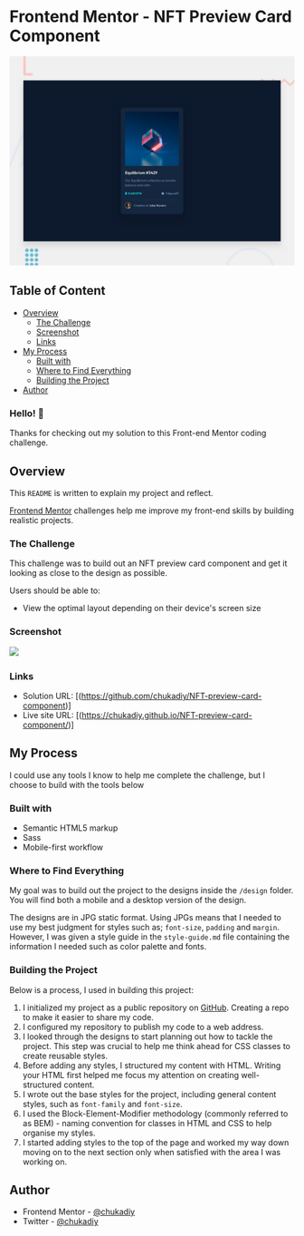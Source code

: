 # Frontend Mentor - NFT Preview Card Component

![Design preview for the Testimonials grid section coding challenge](./design/desktop-preview.jpg)

## Table of Content

- [Overview](#overview)
  - [The Challenge](#the-challenge)
  - [Screenshot](#screenshot)
  - [Links](#links)
- [My Process](#my-process)
  - [Built with](#built-with)
  - [Where to Find Everything](#where-to-find-everything)
  - [Building the Project](#building-the-project)
- [Author](#author)


### Hello! 👋

Thanks for checking out my solution to this Front-end Mentor coding challenge.

## Overview

This `README` is written to explain my project and reflect.

[Frontend Mentor](https://www.frontendmentor.io) challenges help me improve my front-end skills by building realistic projects.

### The Challenge

This challenge was to build out an NFT preview card component and get it looking as close to the design as possible.

Users should be able to:

- View the optimal layout depending on their device's screen size

### Screenshot

![](./screenshots/Screenshot.png)


### Links

- Solution URL: [(https://github.com/chukadiy/NFT-preview-card-component)]
- Live site URL: [(https://chukadiy.github.io/NFT-preview-card-component/)]

## My Process

I could use any tools I know to help me complete the challenge, but I choose to build with the tools below

### Built with

- Semantic HTML5 markup
- Sass
- Mobile-first workflow


### Where to Find Everything

My goal was to build out the project to the designs inside the `/design` folder. You will find both a mobile and a desktop version of the design. 

The designs are in JPG static format. Using JPGs means that I needed to use my best judgment for styles such as; `font-size`, `padding` and `margin`. However, I was given a style guide in the `style-guide.md` file containing the information I needed such as color palette and fonts.

### Building the Project

Below is a process, I used in building this project:

1. I initialized my project as a public repository on [GitHub](https://github.com/). Creating a repo to make it easier to share my code.
2. I configured my repository to publish my code to a web address.
3. I looked through the designs to start planning out how to tackle the project. This step was crucial to help me think ahead for CSS classes to create reusable styles.
4. Before adding any styles, I structured my content with HTML. Writing your HTML first helped me focus my attention on creating well-structured content.
5. I wrote out the base styles for the project, including general content styles, such as `font-family` and `font-size`.
6. I used the Block-Element-Modifier methodology (commonly referred to as BEM) - naming convention for classes in HTML and CSS to help organise my styles.
7. I started adding styles to the top of the page and worked my way down moving on to the next section only when satisfied with the area I was working on.


## Author

- Frontend Mentor - [@chukadiy](https://www.frontendmentor.io/profile/chukadiy)
- Twitter - [@chukadiy](https://www.twitter.com/chukadiy)
